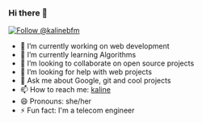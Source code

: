 ### Hi there 👋

<a href="https://twitter.com/intent/follow?screen_name=kalinebfm"><img src="https://img.shields.io/twitter/follow/kalinebfm.svg?label=Follow%20@kalinebfm" alt="Follow @kalinebfm"></img></a>


<!--
**kaline/kaline** is a ✨ _special_ ✨ repository because its `README.md` (this file) appears on your GitHub profile.

Here are some ideas to get you started
-->


- 🔭 I’m currently working on web development
- 🌱 I’m currently learning Algorithms
- 👯 I’m looking to collaborate on open source projects
- 🤔 I’m looking for help with web projects
- 💬 Ask me about Google, git and cool projects
- 📫 How to reach me: <a href="http://kaline.me">kaline</a>
- 😄 Pronouns: she/her
- ⚡ Fun fact: I'm a telecom engineer

